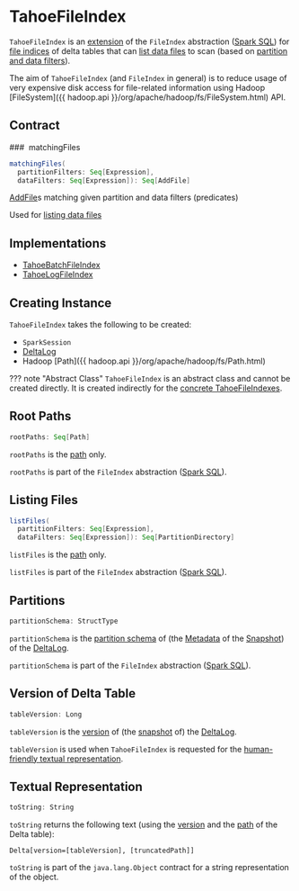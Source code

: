 # TahoeFileIndex

`TahoeFileIndex` is an [extension](#contract) of the `FileIndex` abstraction ([Spark SQL](https://jaceklaskowski.github.io/mastering-spark-sql-book/FileIndex/)) for [file indices](#implementations) of delta tables that can [list data files](#listFiles) to scan (based on [partition and data filters](#matchingFiles)).

The aim of `TahoeFileIndex` (and `FileIndex` in general) is to reduce usage of very expensive disk access for file-related information using Hadoop [FileSystem]({{ hadoop.api }}/org/apache/hadoop/fs/FileSystem.html) API.

## Contract

### <span id="matchingFiles"> matchingFiles

```scala
matchingFiles(
  partitionFilters: Seq[Expression],
  dataFilters: Seq[Expression]): Seq[AddFile]
```

[AddFile](AddFile.md)s matching given partition and data filters (predicates)

Used for [listing data files](#listFiles)

## Implementations

* [TahoeBatchFileIndex](TahoeBatchFileIndex.md)
* [TahoeLogFileIndex](TahoeLogFileIndex.md)

## Creating Instance

`TahoeFileIndex` takes the following to be created:

* <span id="spark"> `SparkSession`
* <span id="deltaLog"> [DeltaLog](DeltaLog.md)
* <span id="path"> Hadoop [Path]({{ hadoop.api }}/org/apache/hadoop/fs/Path.html)

??? note "Abstract Class"
    `TahoeFileIndex` is an abstract class and cannot be created directly. It is created indirectly for the [concrete TahoeFileIndexes](#implementations).

## <span id="rootPaths"> Root Paths

```scala
rootPaths: Seq[Path]
```

`rootPaths` is the [path](#path) only.

`rootPaths` is part of the `FileIndex` abstraction ([Spark SQL](https://jaceklaskowski.github.io/mastering-spark-sql-book/FileIndex/#rootPaths)).

## <span id="listFiles"> Listing Files

```scala
listFiles(
  partitionFilters: Seq[Expression],
  dataFilters: Seq[Expression]): Seq[PartitionDirectory]
```

`listFiles` is the [path](#path) only.

`listFiles` is part of the `FileIndex` abstraction ([Spark SQL](https://jaceklaskowski.github.io/mastering-spark-sql-book/FileIndex/#listFiles)).

## <span id="partitionSchema"> Partitions

```scala
partitionSchema: StructType
```

`partitionSchema` is the [partition schema](Metadata.md#partitionSchema) of (the [Metadata](Snapshot.md#metadata) of the [Snapshot](DeltaLog.md#snapshot)) of the [DeltaLog](#deltaLog).

`partitionSchema` is part of the `FileIndex` abstraction ([Spark SQL](https://jaceklaskowski.github.io/mastering-spark-sql-book/FileIndex/#partitionSchema)).

## <span id="tableVersion"> Version of Delta Table

```scala
tableVersion: Long
```

`tableVersion` is the [version](Snapshot.md#version) of (the [snapshot](DeltaLog.md#snapshot) of) the [DeltaLog](#deltaLog).

`tableVersion` is used when `TahoeFileIndex` is requested for the [human-friendly textual representation](#toString).

## <span id="toString"> Textual Representation

```scala
toString: String
```

`toString` returns the following text (using the [version](tableVersion) and the [path](#path) of the Delta table):

```text
Delta[version=[tableVersion], [truncatedPath]]
```

 `toString` is part of the `java.lang.Object` contract for a string representation of the object.
